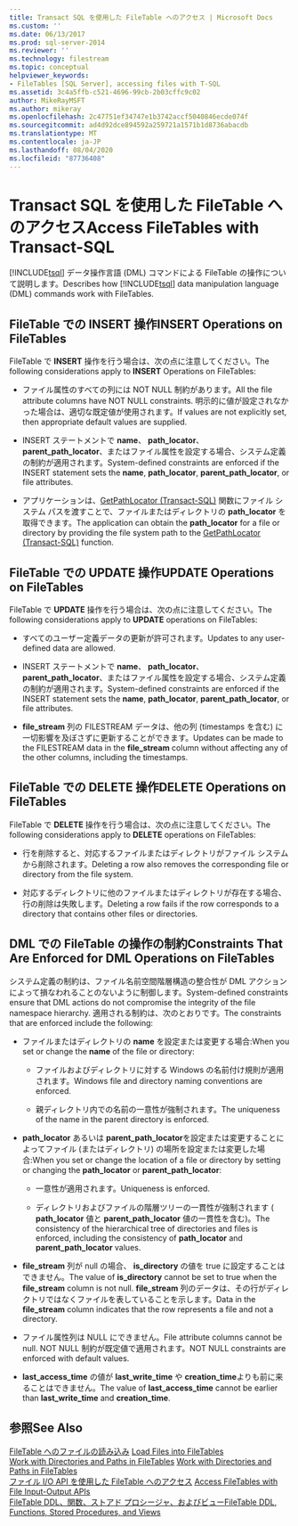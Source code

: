 ```yaml
---
title: Transact SQL を使用した FileTable へのアクセス | Microsoft Docs
ms.custom: ''
ms.date: 06/13/2017
ms.prod: sql-server-2014
ms.reviewer: ''
ms.technology: filestream
ms.topic: conceptual
helpviewer_keywords:
- FileTables [SQL Server], accessing files with T-SQL
ms.assetid: 3c4a5ffb-c521-4696-99cb-2b03cffc9c02
author: MikeRayMSFT
ms.author: mikeray
ms.openlocfilehash: 2c47751ef34747e1b3742accf5040846ecde074f
ms.sourcegitcommit: ad4d92dce894592a259721a1571b1d8736abacdb
ms.translationtype: MT
ms.contentlocale: ja-JP
ms.lasthandoff: 08/04/2020
ms.locfileid: "87736408"
---
```

# <a name="access-filetables-with-transact-sql"></a><span data-ttu-id="00fcb-102">Transact SQL を使用した FileTable へのアクセス</span><span class="sxs-lookup"><span data-stu-id="00fcb-102">Access FileTables with Transact-SQL</span></span>
  <span data-ttu-id="00fcb-103">[!INCLUDE[tsql](../../includes/tsql-md.md)] データ操作言語 (DML) コマンドによる FileTable の操作について説明します。</span><span class="sxs-lookup"><span data-stu-id="00fcb-103">Describes how [!INCLUDE[tsql](../../includes/tsql-md.md)] data manipulation language (DML) commands work with FileTables.</span></span>  
  
##  <a name="insert-operations-on-filetables"></a><a name="BasicsInsert"></a> <span data-ttu-id="00fcb-104">FileTable での INSERT 操作</span><span class="sxs-lookup"><span data-stu-id="00fcb-104">INSERT Operations on FileTables</span></span>  
 <span data-ttu-id="00fcb-105">FileTable で **INSERT** 操作を行う場合は、次の点に注意してください。</span><span class="sxs-lookup"><span data-stu-id="00fcb-105">The following considerations apply to **INSERT** Operations on FileTables:</span></span>  
  
-   <span data-ttu-id="00fcb-106">ファイル属性のすべての列には NOT NULL 制約があります。</span><span class="sxs-lookup"><span data-stu-id="00fcb-106">All the file attribute columns have NOT NULL constraints.</span></span> <span data-ttu-id="00fcb-107">明示的に値が設定されなかった場合は、適切な既定値が使用されます。</span><span class="sxs-lookup"><span data-stu-id="00fcb-107">If values are not explicitly set, then appropriate default values are supplied.</span></span>  
  
-   <span data-ttu-id="00fcb-108">INSERT ステートメントで **name**、 **path_locator**、 **parent_path_locator**、またはファイル属性を設定する場合、システム定義の制約が適用されます。</span><span class="sxs-lookup"><span data-stu-id="00fcb-108">System-defined constraints are enforced if the INSERT statement sets the **name**, **path_locator**, **parent_path_locator**, or file attributes.</span></span>  
  
-   <span data-ttu-id="00fcb-109">アプリケーションは、[GetPathLocator &#40;Transact-SQL&#41;](/sql/relational-databases/system-functions/getpathlocator-transact-sql) 関数にファイル システム パスを渡すことで、ファイルまたはディレクトリの **path_locator** を取得できます。</span><span class="sxs-lookup"><span data-stu-id="00fcb-109">The application can obtain the **path_locator** for a file or directory by providing the file system path to the [GetPathLocator &#40;Transact-SQL&#41;](/sql/relational-databases/system-functions/getpathlocator-transact-sql) function.</span></span>  
  
##  <a name="update-operations-on-filetables"></a><a name="BasicsUpdate"></a> <span data-ttu-id="00fcb-110">FileTable での UPDATE 操作</span><span class="sxs-lookup"><span data-stu-id="00fcb-110">UPDATE Operations on FileTables</span></span>  
 <span data-ttu-id="00fcb-111">FileTable で **UPDATE** 操作を行う場合は、次の点に注意してください。</span><span class="sxs-lookup"><span data-stu-id="00fcb-111">The following considerations apply to **UPDATE** operations on FileTables:</span></span>  
  
-   <span data-ttu-id="00fcb-112">すべてのユーザー定義データの更新が許可されます。</span><span class="sxs-lookup"><span data-stu-id="00fcb-112">Updates to any user-defined data are allowed.</span></span>  
  
-   <span data-ttu-id="00fcb-113">INSERT ステートメントで **name**、 **path_locator**、 **parent_path_locator**、またはファイル属性を設定する場合、システム定義の制約が適用されます。</span><span class="sxs-lookup"><span data-stu-id="00fcb-113">System-defined constraints are enforced if the INSERT statement sets the **name**, **path_locator**, **parent_path_locator**, or file attributes.</span></span>  
  
-   <span data-ttu-id="00fcb-114">**file_stream** 列の FILESTREAM データは、他の列 (timestamps を含む) に一切影響を及ぼさずに更新することができます。</span><span class="sxs-lookup"><span data-stu-id="00fcb-114">Updates can be made to the FILESTREAM data in the **file_stream** column without affecting any of the other columns, including the timestamps.</span></span>  
  
##  <a name="delete-operations-on-filetables"></a><a name="BasicsDelete"></a> <span data-ttu-id="00fcb-115">FileTable での DELETE 操作</span><span class="sxs-lookup"><span data-stu-id="00fcb-115">DELETE Operations on FileTables</span></span>  
 <span data-ttu-id="00fcb-116">FileTable で **DELETE** 操作を行う場合は、次の点に注意してください。</span><span class="sxs-lookup"><span data-stu-id="00fcb-116">The following considerations apply to **DELETE** operations on FileTables:</span></span>  
  
-   <span data-ttu-id="00fcb-117">行を削除すると、対応するファイルまたはディレクトリがファイル システムから削除されます。</span><span class="sxs-lookup"><span data-stu-id="00fcb-117">Deleting a row also removes the corresponding file or directory from the file system.</span></span>  
  
-   <span data-ttu-id="00fcb-118">対応するディレクトリに他のファイルまたはディレクトリが存在する場合、行の削除は失敗します。</span><span class="sxs-lookup"><span data-stu-id="00fcb-118">Deleting a row fails if the row corresponds to a directory that contains other files or directories.</span></span>  
  
##  <a name="constraints-that-are-enforced-for-dml-operations-on-filetables"></a><a name="BasicsConstraints"></a> <span data-ttu-id="00fcb-119">DML での FileTable の操作の制約</span><span class="sxs-lookup"><span data-stu-id="00fcb-119">Constraints That Are Enforced for DML Operations on FileTables</span></span>  
 <span data-ttu-id="00fcb-120">システム定義の制約は、ファイル名前空間階層構造の整合性が DML アクションによって損なわれることのないように制御します。</span><span class="sxs-lookup"><span data-stu-id="00fcb-120">System-defined constraints ensure that DML actions do not compromise the integrity of the file namespace hierarchy.</span></span> <span data-ttu-id="00fcb-121">適用される制約は、次のとおりです。</span><span class="sxs-lookup"><span data-stu-id="00fcb-121">The constraints that are enforced include the following:</span></span>  
  
-   <span data-ttu-id="00fcb-122">ファイルまたはディレクトリの **name** を設定または変更する場合:</span><span class="sxs-lookup"><span data-stu-id="00fcb-122">When you set or change the **name** of the file or directory:</span></span>  
  
    -   <span data-ttu-id="00fcb-123">ファイルおよびディレクトリに対する Windows の名前付け規則が適用されます。</span><span class="sxs-lookup"><span data-stu-id="00fcb-123">Windows file and directory naming conventions are enforced.</span></span>  
  
    -   <span data-ttu-id="00fcb-124">親ディレクトリ内での名前の一意性が強制されます。</span><span class="sxs-lookup"><span data-stu-id="00fcb-124">The uniqueness of the name in the parent directory is enforced.</span></span>  
  
-   <span data-ttu-id="00fcb-125">**path_locator** あるいは **parent_path_locator**を設定または変更することによってファイル (またはディレクトリ) の場所を設定または変更した場合:</span><span class="sxs-lookup"><span data-stu-id="00fcb-125">When you set or change the location of a file or directory by setting or changing the **path_locator** or **parent_path_locator**:</span></span>  
  
    -   <span data-ttu-id="00fcb-126">一意性が適用されます。</span><span class="sxs-lookup"><span data-stu-id="00fcb-126">Uniqueness is enforced.</span></span>  
  
    -   <span data-ttu-id="00fcb-127">ディレクトリおよびファイルの階層ツリーの一貫性が強制されます ( **path_locator** 値と **parent_path_locator** 値の一貫性を含む)。</span><span class="sxs-lookup"><span data-stu-id="00fcb-127">The consistency of the hierarchical tree of directories and files is enforced, including the consistency of **path_locator** and **parent_path_locator** values.</span></span>  
  
-   <span data-ttu-id="00fcb-128">**file_stream** 列が null の場合、 **is_directory** の値を true に設定することはできません。</span><span class="sxs-lookup"><span data-stu-id="00fcb-128">The value of **is_directory** cannot be set to true when the **file_stream** column is not null.</span></span> <span data-ttu-id="00fcb-129">**file_stream** 列のデータは、その行がディレクトリではなくファイルを表していることを示します。</span><span class="sxs-lookup"><span data-stu-id="00fcb-129">Data in the **file_stream** column indicates that the row represents a file and not a directory.</span></span>  
  
-   <span data-ttu-id="00fcb-130">ファイル属性列は NULL にできません。</span><span class="sxs-lookup"><span data-stu-id="00fcb-130">File attribute columns cannot be null.</span></span> <span data-ttu-id="00fcb-131">NOT NULL 制約が既定値で適用されます。</span><span class="sxs-lookup"><span data-stu-id="00fcb-131">NOT NULL constraints are enforced with default values.</span></span>  
  
-   <span data-ttu-id="00fcb-132">**last_access_time** の値が **last_write_time** や **creation_time**よりも前に来ることはできません。</span><span class="sxs-lookup"><span data-stu-id="00fcb-132">The value of **last_access_time** cannot be earlier than **last_write_time** and **creation_time**.</span></span>  
  
## <a name="see-also"></a><span data-ttu-id="00fcb-133">参照</span><span class="sxs-lookup"><span data-stu-id="00fcb-133">See Also</span></span>  
 <span data-ttu-id="00fcb-134">[FileTable へのファイルの読み込み](load-files-into-filetables.md) </span><span class="sxs-lookup"><span data-stu-id="00fcb-134">[Load Files into FileTables](load-files-into-filetables.md) </span></span>  
 <span data-ttu-id="00fcb-135">[Work with Directories and Paths in FileTables](work-with-directories-and-paths-in-filetables.md) </span><span class="sxs-lookup"><span data-stu-id="00fcb-135">[Work with Directories and Paths in FileTables](work-with-directories-and-paths-in-filetables.md) </span></span>  
 <span data-ttu-id="00fcb-136">[ファイル I/O API を使用した FileTable へのアクセス](access-filetables-with-file-input-output-apis.md) </span><span class="sxs-lookup"><span data-stu-id="00fcb-136">[Access FileTables with File Input-Output APIs](access-filetables-with-file-input-output-apis.md) </span></span>  
 [<span data-ttu-id="00fcb-137">FileTable DDL、関数、ストアド プロシージャ、およびビュー</span><span class="sxs-lookup"><span data-stu-id="00fcb-137">FileTable DDL, Functions, Stored Procedures, and Views</span></span>](../views/views.md)  
  
  

